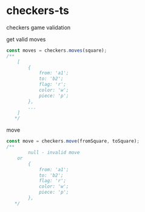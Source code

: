 # checkers-ts

checkers game validation

get valid moves

```ts
const moves = checkers.moves(square);
/**
    [
        {
            from: 'a1';
            to: 'b2';
            flag: 'r';
            color: 'w';
            piece: 'p';
        },
        ...
    ]
   */
```

move

```ts
const move = checkers.move(fromSquare, toSquare);
/**
        null - invalid move
    or
        {
            from: 'a1';
            to: 'b2';
            flag: 'r';
            color: 'w';
            piece: 'p';
        },
   */
```

